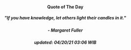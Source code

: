 <h4 align="center">Quote of The Day</h4>
<h5 align="center"><i>"If you have knowledge, let others light their candles in it."</i></h5>
<h5 align="center">- Margaret Fuller</h5>


<h5 align="center"><i>updated:  04/20/21 03:06 WIB</i></h5>
